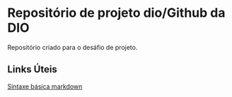 # Repositório de projeto dio/Github da DIO

Repositório criado para o desáfio de projeto.

## Links Úteis

[Sintaxe básica markdown](https://www.markdownguide.org/)
